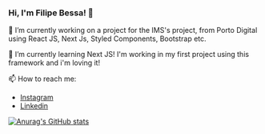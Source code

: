 ### Hi, I'm Filipe Bessa! 👋

🔭 I’m currently working on a project for the IMS's project, from Porto Digital using React JS, Next Js, Styled Components, Bootstrap etc.

🌱 I’m currently learning Next JS! I'm working in my first project using this framework and i'm loving it!

📫 How to reach me:
 * [Instagram](https://www.instagram.com/filipeabessa/?hl=pt-br)
 * [Linkedin](https://www.linkedin.com/in/filipe-gbessa/)
  
  
  [![Anurag's GitHub stats](https://github-readme-stats.vercel.app/api?username=Filipegbessaa)](https://github.com/Filipegbessaa&show_icons=true&theme=radical)

<!--
**Filipegbessaa/Filipegbessaa** is a ✨ _special_ ✨ repository because its `README.md` (this file) appears on your GitHub profile.



